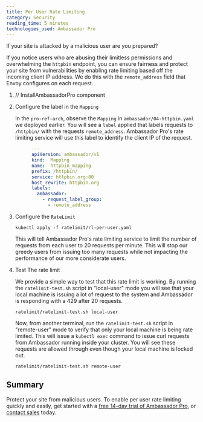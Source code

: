 ```yaml
---
title: Per User Rate Limiting
category: Security
reading_time: 5 minutes
technologies_used: Ambassador Pro
---
```

If your site is attacked by a malicious user are you prepared? 

If you notice users who are  abusing their limitless permissions and overwhelming the `httpbin` endpoint, you can ensure fairness and protect your site from vulnerabilities by enabling rate limiting based off the incoming client IP address. We do this with the `remote_address` field that Envoy configures on each request.

1. <install-ambassador-pro/> // InstallAmbassadorPro component

2. Configure the label in the `Mapping`

   In the `pro-ref-arch`, observe the `Mapping` in `ambassador/04-httpbin.yaml` we deployed earlier. You will see a `label` applied that labels requests to `/httpbin/` with the requests `remote_address`. Ambassador Pro's rate limiting service will use this label to identify the client IP of the request.

   ```yaml
         ---
         apiVersion: ambassador/v1
         kind:  Mapping
         name:  httpbin_mapping
         prefix: /httpbin/
         service: httpbin.org:80
         host_rewrite: httpbin.org
         labels:
           ambassador:
             - request_label_group:
               - remote_address
   ```

3. Configure the `RateLimit`

   ```
   kubectl apply -f ratelimit/rl-per-user.yaml
   ```

   This will tell Ambassador Pro's rate limiting service to limit the number of requests from each user to 20 requests per minute. This will stop our greedy users from issuing too many requests while not impacting the performance of our more considerate users.

4. Test The rate limit

   We provide a simple way to test that this rate limit is working. By running the `ratelimit-test.sh` script in "local-user" mode you will see that your local machine is issuing a lot of request to the system and Ambassador is responding with a 429 after 20 requests.

   ```
   ratelimit/ratelimit-test.sh local-user
   ```

   Now, from another terminal, run the `ratelimit-test.sh` script in "remote-user" mode to verify that only your local machine is being rate limited. This will issue a `kubectl exec` command to issue curl requests from Ambassador running inside your cluster. You will see these requests are allowed through even though your local machine is locked out.

   ```
   ratelimit/ratelimit-test.sh remote-user
   ```

## Summary
Protect your site from malicious users. To enable per user rate limiting quickly and easily, get started with a [free 14-day trial of Ambassador Pro](https://www.getambassador.io/pro/free-trial), or [contact sales](https://www.getambassador.io/contact) today. 
